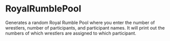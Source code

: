 # RoyalRumblePool
Generates a random Royal Rumble Pool  where you enter the number of wrestlers, number of participants, and participant names.  It will print out the numbers of which wrestlers are assigned to which participant.
